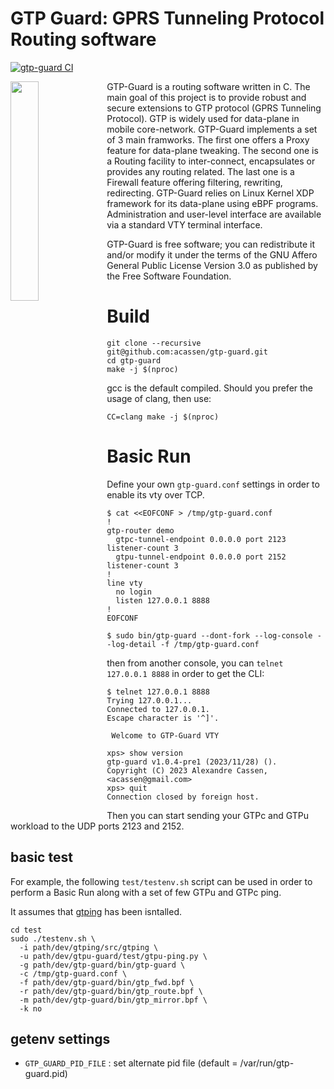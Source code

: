 # GTP Guard: GPRS Tunneling Protocol Routing software


[![gtp-guard CI](https://github.com/acassen/gtp-guard/actions/workflows/actions-compile.yml/badge.svg)](https://github.com/acassen/gtp-guard/actions/workflows/actions-compile.yml)

<img width="30%" src="https://www.gtp-guard.org/assets/logo.png" align="left"/>

GTP-Guard is a routing software written in C. The main goal of this project is to provide robust and secure extensions to GTP protocol (GPRS Tunneling Protocol). GTP is widely used for data-plane in mobile core-network. GTP-Guard implements a set of 3 main framworks. The first one offers a Proxy feature for data-plane tweaking. The second one is a Routing facility to inter-connect, encapsulates or provides any routing related. The last one is a Firewall feature offering filtering, rewriting, redirecting. GTP-Guard relies on Linux Kernel XDP framework for its data-plane using eBPF programs. Administration and user-level interface are available via a standard VTY terminal interface.

GTP-Guard is free software; you can redistribute it and/or modify it under the terms of the GNU Affero General Public License Version 3.0 as published by the Free Software Foundation.

# Build

```
git clone --recursive git@github.com:acassen/gtp-guard.git
cd gtp-guard
make -j $(nproc)
```

gcc is the default compiled. Should you prefer the usage of clang, then use:
```
CC=clang make -j $(nproc)
```

# Basic Run

Define your own `gtp-guard.conf` settings in order to enable its vty over TCP.

```
$ cat <<EOFCONF > /tmp/gtp-guard.conf
!
gtp-router demo
  gtpc-tunnel-endpoint 0.0.0.0 port 2123 listener-count 3
  gtpu-tunnel-endpoint 0.0.0.0 port 2152 listener-count 3
!
line vty
  no login
  listen 127.0.0.1 8888
!
EOFCONF

$ sudo bin/gtp-guard --dont-fork --log-console --log-detail -f /tmp/gtp-guard.conf
```

then from another console, you can `telnet 127.0.0.1 8888` in order to get the CLI:
```
$ telnet 127.0.0.1 8888
Trying 127.0.0.1...
Connected to 127.0.0.1.
Escape character is '^]'.

 Welcome to GTP-Guard VTY

xps> show version
gtp-guard v1.0.4-pre1 (2023/11/28) ().
Copyright (C) 2023 Alexandre Cassen, <acassen@gmail.com>
xps> quit
Connection closed by foreign host.
```

Then you can start sending your GTPc and GTPu workload to the UDP ports 2123 and 2152.

## basic test

For example, the following `test/testenv.sh` script can be used in order to perform a Basic Run
along with a set of few GTPu and GTPc ping.

It assumes that [gtping](https://github.com/ThomasHabets/gtping) has been isntalled.

```
cd test
sudo ./testenv.sh \
  -i path/dev/gtping/src/gtping \
  -u path/dev/gtpu-guard/test/gtpu-ping.py \
  -g path/dev/gtp-guard/bin/gtp-guard \
  -c /tmp/gtp-guard.conf \
  -f path/dev/gtp-guard/bin/gtp_fwd.bpf \
  -r path/dev/gtp-guard/bin/gtp_route.bpf \
  -m path/dev/gtp-guard/bin/gtp_mirror.bpf \
  -k no
```

## getenv settings

  - `GTP_GUARD_PID_FILE` : set alternate pid file (default = /var/run/gtp-guard.pid)
